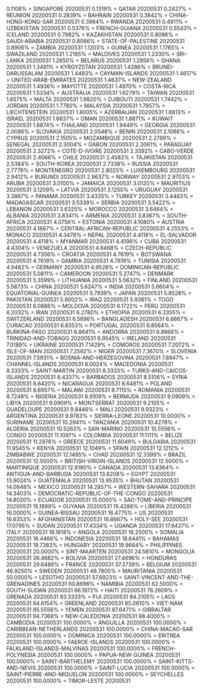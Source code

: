 0.1108% = SINGAPORE 20200531 
0.1319% = QATAR 20200531 
0.2427% = REUNION 20200531 
0.2839% = BAHRAIN 20200531 
0.3842% = CHINA-HONG-KONG-SAR 20200531 
0.3984% = RWANDA 20200531 
0.4911% = UZBEKISTAN 20200531 
0.5376% = FRENCH-GUIANA 20200531 
0.5543% = ICELAND 20200531 
0.7982% = KAZAKHSTAN 20200531 
0.8086% = SAUDI-ARABIA 20200531 
0.8086% = STATE-OF-PALESTINE 20200531 
0.8906% = ZAMBIA 20200531 
1.1203% = GUINEA 20200531 
1.1765% = SWAZILAND 20200531 
1.2165% = MALDIVES 20200531 
1.2330% = SRI-LANKA 20200531 
1.2850% = BELARUS 20200531 
1.2856% = GHANA 20200531 
1.3491% = KYRGYZSTAN 20200531 
1.4286% = BRUNEI-DARUSSALAM 20200531 
1.4493% = CAYMAN-ISLANDS 20200531 
1.4617% = UNITED-ARAB-EMIRATES 20200531 
1.4637% = NEW-ZEALAND 20200531 
1.4936% = MAYOTTE 20200531 
1.4970% = COSTA-RICA 20200531 
1.5334% = AUSTRALIA 20200531 
1.6279% = TAIWAN 20200531 
1.6575% = MALTA 20200531 
1.6820% = DJIBOUTI 20200531 
1.7442% = JORDAN 20200531 
1.7780% = MALAYSIA 20200531 
1.7857% = LIECHTENSTEIN 20200531 
1.8005% = AZERBAIJAN 20200531 
1.8813% = ISRAEL 20200531 
1.8837% = OMAN 20200531 
1.8871% = KUWAIT 20200531 
1.8874% = THAILAND 20200531 
1.9449% = GEORGIA 20200531 
2.0086% = SLOVAKIA 20200531 
2.0548% = BENIN 20200531 
2.1066% = CYPRUS 20200531 
2.1505% = MOZAMBIQUE 20200531 
2.2789% = SENEGAL 20200531 
2.3004% = GABON 20200531 
2.3061% = PARAGUAY 20200531 
2.3272% = COTE-D-IVOIRE 20200531 
2.3392% = CABO-VERDE 20200531 
2.4066% = CHILE 20200531 
2.4582% = TAJIKISTAN 20200531 
2.5384% = SOUTH-KOREA 20200531 
2.7338% = RUSSIA 20200531 
2.7778% = MONTENEGRO 20200531 
2.8025% = LUXEMBOURG 20200531 
2.9412% = BURUNDI 20200531 
2.9637% = NORWAY 20200531 
2.9703% = ARUBA 20200531 
3.0100% = JAMAICA 20200531 
3.0120% = MAURITIUS 20200531 
3.1209% = LATVIA 20200531 
3.1250% = URUGUAY 20200531 
3.3867% = PANAMA 20200531 
3.4335% = TURKEY 20200531 
3.4483% = MADAGASCAR 20200531 
3.5339% = SERBIA 20200531 
3.5422% = LEBANON 20200531 
3.6325% = MOROCCO 20200531 
3.6464% = ALBANIA 20200531 
3.8341% = ARMENIA 20200531 
3.8367% = SOUTH-AFRICA 20200531 
4.0756% = ESTONIA 20200531 
4.1080% = AUSTRIA 20200531 
4.1667% = CENTRAL-AFRICAN-REPUBLIC 20200531 
4.2553% = MONACO 20200531 
4.3478% = NEPAL 20200531 
4.4118% = EL-SALVADOR 20200531 
4.4118% = MYANMAR 20200531 
4.4196% = CUBA 20200531 
4.4304% = VENEZUELA 20200531 
4.6468% = CZECH-REPUBLIC 20200531 
4.7356% = CROATIA 20200531 
4.7619% = BOTSWANA 20200531 
4.7619% = GAMBIA 20200531 
4.7619% = TUNISIA 20200531 
4.9482% = GERMANY 20200531 
4.9528% = DOMINICAN-REPUBLIC 20200531 
5.0811% = CAMEROON 20200531 
5.2747% = DENMARK 20200531 
5.3599% = LITHUANIA 20200531 
5.5632% = FINLAND 20200531 
5.5873% = CHINA 20200531 
5.6247% = INDIA 20200531 
5.6604% = EQUATORIAL-GUINEA 20200531 
5.7939% = JAPAN 20200531 
5.8528% = PAKISTAN 20200531 
5.9002% = IRAQ 20200531 
5.9361% = TOGO 20200531 
6.0886% = MOLDOVA 20200531 
6.1722% = PERU 20200531 
6.2032% = IRAN 20200531 
6.2780% = ETHIOPIA 20200531 
6.3355% = SWITZERLAND 20200531 
6.5896% = BANGLADESH 20200531 
6.6667% = CURACAO 20200531 
6.8353% = PORTUGAL 20200531 
6.8564% = BURKINA-FASO 20200531 
6.8641% = ANDORRA 20200531 
6.8966% = TRINIDAD-AND-TOBAGO 20200531 
6.9545% = IRELAND 20200531 
7.0189% = UKRAINE 20200531 
7.1429% = COMOROS 20200531 
7.2072% = ISLE-OF-MAN 20200531 
7.2562% = NIGER 20200531 
7.3670% = SLOVENIA 20200531 
7.5931% = BOSNIA-AND-HERZEGOVINA 20200531 
7.8947% = CHANNEL-ISLANDS 20200531 
8.0024% = MACEDONIA 20200531 
8.3333% = SAINT-MARTIN 20200531 
8.3333% = TURKS-AND-CAICOS-ISLANDS 20200531 
8.4337% = BARBADOS 20200531 
8.5106% = SYRIA 20200531 
8.6420% = NICARAGUA 20200531 
8.6481% = POLAND 20200531 
8.6957% = MALAWI 20200531 
8.7115% = ROMANIA 20200531 
8.7248% = NIGERIA 20200531 
8.9109% = BERMUDA 20200531 
9.0909% = LIBYA 20200531 
9.0909% = MONTSERRAT 20200531 
9.2105% = GUADELOUPE 20200531 
9.8446% = MALI 20200531 
9.9323% = ARGENTINA 20200531 
9.9783% = SIERRA-LEONE 20200531 
10.0000% = SURINAME 20200531 
10.2941% = TANZANIA 20200531 
10.4278% = ALGERIA 20200531 
10.5263% = SAN-MARINO 20200531 
10.5556% = CONGO 20200531 
11.1097% = COLOMBIA 20200531 
11.1111% = BELIZE 20200531 
11.2976% = GREECE 20200531 
11.6049% = BULGARIA 20200531 
11.9545% = KENYA 20200531 
12.1049% = SPAIN 20200531 
12.1212% = ZIMBABWE 20200531 
12.1495% = CHAD 20200531 
12.3399% = BRAZIL 20200531 
12.5000% = BRITISH-VIRGIN-ISLANDS 20200531 
12.5000% = MARTINIQUE 20200531 
12.8190% = CANADA 20200531 
13.6364% = ANTIGUA-AND-BARBUDA 20200531 
13.8208% = EGYPT 20200531 
13.9024% = GUATEMALA 20200531 
13.9535% = BHUTAN 20200531 
14.0848% = MEXICO 20200531 
14.2857% = WESTERN-SAHARA 20200531 
14.3403% = DEMOCRATIC-REPUBLIC-OF-THE-CONGO 20200531 
14.8020% = ECUADOR 20200531 
15.0000% = SAO-TOME-AND-PRINCIPE 20200531 
15.1899% = GUYANA 20200531 
15.4286% = LIBERIA 20200531 
16.0000% = GUINEA-BISSAU 20200531 
16.4775% = US 20200531 
16.6353% = AFGHANISTAN 20200531 
16.6667% = HOLY-SEE 20200531 
17.0795% = SUDAN 20200531 
17.4334% = UGANDA 20200531 
17.6427% = ITALY 20200531 
18.1818% = ANGOLA 20200531 
18.2500% = SOMALIA 20200531 
18.4466% = INDONESIA 20200531 
18.6441% = BAHAMAS 20200531 
19.7383% = HUNGARY 20200531 
19.9664% = PHILIPPINES 20200531 
20.0000% = SINT-MAARTEN 20200531 
24.5810% = MONGOLIA 20200531 
26.4682% = BOLIVIA 20200531 
27.4696% = HONDURAS 20200531 
29.6489% = FRANCE 20200531 
37.3739% = BELGIUM 20200531 
46.9250% = SWEDEN 20200531 
48.7805% = MAURITANIA 20200531 
50.0000% = LESOTHO 20200531 
57.6923% = SAINT-VINCENT-AND-THE-GRENADINES 20200531 
60.8696% = NAMIBIA 20200531 
62.5000% = SOUTH-SUDAN 20200531 
66.1972% = HAITI 20200531 
78.2609% = GRENADA 20200531 
83.3333% = FIJI 20200531 
84.2105% = LAOS 20200531 
84.6154% = GREENLAND 20200531 
85.0610% = VIET-NAM 20200531 
85.5556% = YEMEN 20200531 
87.6471% = GIBRALTAR 20200531 
94.7368% = NEW-CALEDONIA 20200531 
98.4000% = CAMBODIA 20200531 
100.0000% = ANGUILLA 20200531 
100.0000% = CARIBBEAN-NETHERLANDS 20200531 
100.0000% = CHINA-MACAO-SAR 20200531 
100.0000% = DOMINICA 20200531 
100.0000% = ERITREA 20200531 
100.0000% = FAEROE-ISLANDS 20200531 
100.0000% = FALKLAND-ISLANDS-MALVINAS 20200531 
100.0000% = FRENCH-POLYNESIA 20200531 
100.0000% = PAPUA-NEW-GUINEA 20200531 
100.0000% = SAINT-BARTHELEMY 20200531 
100.0000% = SAINT-KITTS-AND-NEVIS 20200531 
100.0000% = SAINT-LUCIA 20200531 
100.0000% = SAINT-PIERRE-AND-MIQUELON 20200531 
100.0000% = SEYCHELLES 20200531 
100.0000% = TIMOR-LESTE 20200531 
